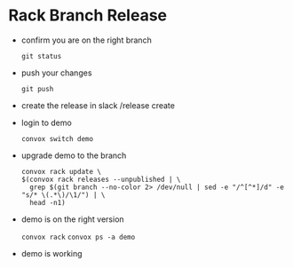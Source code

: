 # Rack Branch Release

- confirm you are on the right branch

  `git status`

- push your changes

  `git push`

- create the release in slack
  /release create <branch-name>

- login to demo

  `convox switch demo`

- upgrade demo to the branch

  ```
  convox rack update \
  $(convox rack releases --unpublished | \
    grep $(git branch --no-color 2> /dev/null | sed -e "/^[^*]/d" -e "s/* \(.*\)/\1/") | \
    head -n1)
  ```

- demo is on the right version

  `convox rack`
  `convox ps -a demo`

- demo is working
